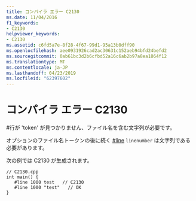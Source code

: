 ```yaml
---
title: コンパイラ エラー C2130
ms.date: 11/04/2016
f1_keywords:
- C2130
helpviewer_keywords:
- C2130
ms.assetid: c6fd5a7e-8f28-4f67-99d1-95a13b0dff90
ms.openlocfilehash: aee0931926cad2ac30631c152aeb94bfd24befd2
ms.sourcegitcommit: 0ab61bc3d2b6cfbd52a16c6ab2b97a8ea1864f12
ms.translationtype: MT
ms.contentlocale: ja-JP
ms.lasthandoff: 04/23/2019
ms.locfileid: "62397602"
---
```

# <a name="compiler-error-c2130"></a>コンパイラ エラー C2130

\#行が 'token' が見つかりません、ファイル名を含む文字列が必要です。

オプションのファイル名トークンの後に続く [#line](../../preprocessor/hash-line-directive-c-cpp.md) `linenumber` は文字列である必要があります。

次の例では C2130 が生成されます。

```
// C2130.cpp
int main() {
   #line 1000 test   // C2130
   #line 1000 "test"   // OK
}
```